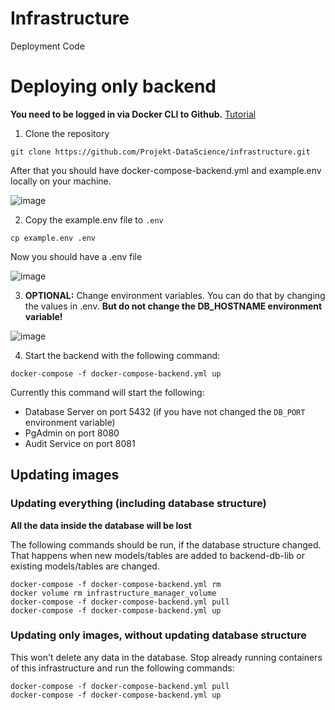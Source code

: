 # Infrastructure

Deployment Code

# Deploying only backend
**You need to be logged in via Docker CLI to Github.** [Tutorial](https://docs.github.com/en/packages/working-with-a-github-packages-registry/working-with-the-container-registry#authenticating-to-the-container-registry) 

1. Clone the repository

```
git clone https://github.com/Projekt-DataScience/infrastructure.git
```

After that you should have docker-compose-backend.yml and example.env locally on your machine.

![image](https://user-images.githubusercontent.com/39222224/206868733-637b404e-ba4a-4a38-b62b-3fe036bdbebf.png)

2. Copy the example.env file to `.env`

```
cp example.env .env
```

Now you should have a .env file

![image](https://user-images.githubusercontent.com/39222224/206868778-dcb52609-69c0-477c-b4f1-b841ff14362e.png)

3. **OPTIONAL:** Change environment variables. You can do that by changing the values in .env. **But do not change the DB_HOSTNAME environment variable!**

![image](https://user-images.githubusercontent.com/39222224/206868851-8203ca60-21f8-4b78-8964-255bf5434bbc.png)

4. Start the backend with the following command:

```
docker-compose -f docker-compose-backend.yml up
```

Currently this command will start the following:

- Database Server on port 5432 (if you have not changed the `DB_PORT` environment variable)
- PgAdmin on port 8080
- Audit Service on port 8081

## Updating images

### Updating everything (including database structure)
**All the data inside the database will be lost**

The following commands should be run, if the database structure changed. That happens when new models/tables are added to backend-db-lib or existing models/tables are changed.

```
docker-compose -f docker-compose-backend.yml rm
docker volume rm infrastructure_manager_volume
docker-compose -f docker-compose-backend.yml pull
docker-compose -f docker-compose-backend.yml up
```

### Updating only images, without updating database structure
This won't delete any data in the database. Stop already running containers of this infrastructure and run the following commands:

```
docker-compose -f docker-compose-backend.yml pull
docker-compose -f docker-compose-backend.yml up
```
